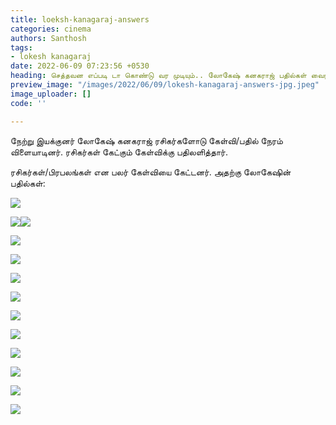 ```yaml
---
title: loeksh-kanagaraj-answers
categories: cinema
authors: Santhosh
tags:
- lokesh kanagaraj
date: 2022-06-09 07:23:56 +0530
heading: செத்தவன எப்படி டா கொண்டு வர முடியும்.. லோகேஷ் கனகராஜ் பதில்கள் வைரல்..!
preview_image: "/images/2022/06/09/lokesh-kanagaraj-answers-jpg.jpeg"
image_uploader: []
code: ''

---
```


நேற்று இயக்குனர் லோகேஷ் கனகராஜ் ரசிகர்களோடு கேள்வி/பதில் நேரம் விளையாடினர். ரசிகர்கள் கேட்கும் கேள்விக்கு பதிலளித்தார்.

ரசிகர்கள்/பிரபலங்கள் என பலர் கேள்வியை கேட்டனர். அதற்கு லோகேஷின் பதில்கள்:

![](/images/2022/06/09/lokesh-fans-8-jpg.jpeg)

![](/images/2022/06/09/lokesh-fans-4-jpg.jpeg)![](/images/2022/06/09/lokesh-fans-6-jpg.jpeg)

![](/images/2022/06/09/lokesh-fans-10-jpg.jpeg)

![](/images/2022/06/09/lokesh-fans-3-jpg.jpeg)

![](/images/2022/06/09/lokesh-fans-2-jpg.jpeg)

![](/images/2022/06/09/lokesh-fans-9-jpg.jpeg)

![](/images/2022/06/09/lokesh-fans-5-jpg.jpeg)

![](/images/2022/06/09/lokesh-fans-7-jpg.jpeg)

![](/images/2022/06/09/lokesh-fans-11-jpg.jpeg)

![](/images/2022/06/09/lokesh-fans-12-jpg.jpeg)

![](/images/2022/06/09/lokesh-fans-1-jpg.jpeg)

![](/images/2022/06/09/lokesh-fans-13-jpg.jpeg)
